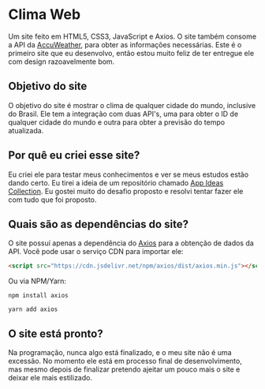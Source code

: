 # Clima Web
Um site feito em HTML5, CSS3, JavaScript e Axios. O site também consome a API da [AccuWeather](https://developer.accuweather.com/), para obter as informações necessárias. Este é o primeiro site que eu desenvolvo, então estou muito feliz de ter entregue ele com design razoavelmente bom.

## Objetivo do site
O objetivo do site é mostrar o clima de qualquer cidade do mundo, inclusive do Brasil. Ele tem a integração com duas API's, uma para obter o ID de qualquer cidade do mundo e outra para obter a previsão do tempo atualizada.

## Por quê eu criei esse site?
Eu criei ele para testar meus conhecimentos e ver se meus estudos estão dando certo. Eu tirei a ideia de um repositório chamado [App Ideas Collection](https://github.com/florinpop17/app-ideas). Eu gostei muito do desafio proposto e resolvi tentar fazer ele com tudo que foi proposto.

## Quais são as dependências do site?
O site possuí apenas a dependência do [Axios](https://github.com/axios/axios) para a obtenção de dados da API. Você pode usar o serviço CDN para importar ele:
```html
<script src="https://cdn.jsdelivr.net/npm/axios/dist/axios.min.js"></script>
```
Ou via NPM/Yarn:
```
npm install axios
```
```
yarn add axios
```

## O site está pronto?
Na programação, nunca algo está finalizado, e o meu site não é uma excessão. No momento ele está em processo final de desenvolvimento, mas mesmo depois de finalizar pretendo ajeitar um pouco mais o site e deixar ele mais estilizado.
